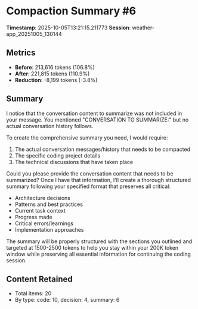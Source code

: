 # Compaction Summary #6

**Timestamp**: 2025-10-05T13:21:15.211773
**Session**: weather-app_20251005_130144

## Metrics
- **Before**: 213,616 tokens (106.8%)
- **After**: 221,815 tokens (110.9%)
- **Reduction**: -8,199 tokens (-3.8%)

## Summary
I notice that the conversation content to summarize was not included in your message. You mentioned "CONVERSATION TO SUMMARIZE:" but no actual conversation history follows.

To create the comprehensive summary you need, I would require:

1. The actual conversation messages/history that needs to be compacted
2. The specific coding project details
3. The technical discussions that have taken place

Could you please provide the conversation content that needs to be summarized? Once I have that information, I'll create a thorough structured summary following your specified format that preserves all critical:

- Architecture decisions
- Patterns and best practices  
- Current task context
- Progress made
- Critical errors/learnings
- Implementation approaches

The summary will be properly structured with the sections you outlined and targeted at 1500-2500 tokens to help you stay within your 200K token window while preserving all essential information for continuing the coding session.

## Content Retained
- Total items: 20
- By type: code: 10, decision: 4, summary: 6
